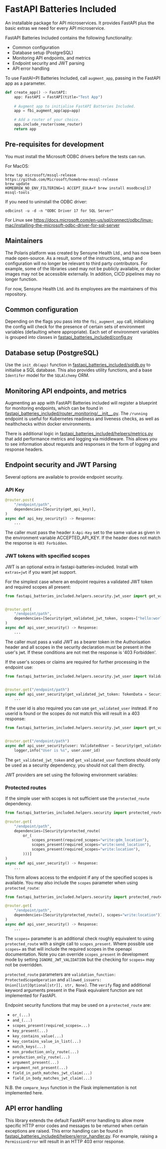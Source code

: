# FastAPI Batteries Included

An installable package for API microservices. It provides FastAPI plus the basic extras we need for every API microservice.

FastAPI Batteries Included contains the following functionality:
* Common configuration
* Database setup (PostgreSQL)
* Monitoring API endpoints, and metrics
* Endpoint security and JWT parsing
* API error handling

To use FastAI=PI Batteries Included, call `augment_app`, passing in the FastAPI app as a parameter.

```python
def create_app() -> FastAPI:
    app: FastAPI = FastAPI(title="Test App")
    
    # Augment app to initialise FastAPI Batteries Included.
    app = fbi_augment_app(app=app)

    # Add a router of your choice.
    app.include_router(some_router)
    return app
```

Pre-requisites for development
------------------------------

You must install the Microsoft ODBC drivers before the tests can run.

For MacOS:

```shell
brew tap microsoft/mssql-release https://github.com/Microsoft/homebrew-mssql-release
brew update
HOMEBREW_NO_ENV_FILTERING=1 ACCEPT_EULA=Y brew install msodbcsql17 mssql-tools
```

If you need to uninstall the ODBC driver:
```shell
odbcinst -u -d -n "ODBC Driver 17 for SQL Server"
```

For Linux see https://docs.microsoft.com/en-us/sql/connect/odbc/linux-mac/installing-the-microsoft-odbc-driver-for-sql-server

## Maintainers
The Polaris platform was created by Sensyne Health Ltd., and has now been made open-source. As a result, some of the
instructions, setup and configuration will no longer be relevant to third party contributors. For example, some of
the libraries used may not be publicly available, or docker images may not be accessible externally. In addition, 
CICD pipelines may no longer function.

For now, Sensyne Health Ltd. and its employees are the maintainers of this repository.

## Common configuration
Depending on the flags you pass into the `fbi_augment_app` call, initialising the config will check for the presence
of certain sets of environment variables (defaulting where appropriate). Each set of environment variables is grouped
into classes in [fastapi_batteries_included/config.py](fastapi_batteries_included/config.py)

## Database setup (PostgreSQL)
Use the `init_db(app)` function in [fastapi_batteries_included/sqldb.py](fastapi_batteries_included/sqldb.py) to initialise
a SQL database. This also provides utility functions, and a base `Identifer` model for the `SQLAlchemy` ORM.

## Monitoring API endpoints, and metrics
Augmenting an app with FastAPI Batteries included will register a blueprint for monitoring endpoints, which can be found 
in [fastapi_batteries_included/router_monitoring/\_\_init__.py](fastapi_batteries_included/router_monitoring/__init__.py).
The `/running` endpoint is useful for Kubernetes readiness and liveness checks, as well as healthchecks within docker
environments.

There is additional logic in [fastapi_batteries_included/helpers/metrics.py](fastapi_batteries_included/helpers/metrics.py)
that add performance metrics and logging via middleware. This allows you to see information about requests
and responses in the form of logging and response headers.

## Endpoint security and JWT Parsing

Several options are available to provide endpoint security.

### API Key

```python
@router.post(
    "/endpoint/path",
    dependencies=[Security(get_api_key)],
)
async def api_key_security() -> Response:
    ...
```
The caller must pass the header `X-Api-Key` set to the same value as given in the
environment variable ACCEPTED_API_KEY. If the header does not match the response is
`403 Forbidden`.

### JWT tokens with specified scopes

JWT is an optional extra in fastapi-batteries-included. Install with `extras=jwt` if you want jwt support.

For the simplest case where an endpoint requires a validated JWT token and required scopes all present:
```python
from fastapi_batteries_included.helpers.security.jwt_user import get_validated_jwt_token


@router.get(
    "/endpoint/path",
    dependencies=[Security(get_validated_jwt_token, scopes=["hello:world"])]
)
async def api_user_security() -> Response:
    ...
```
The caller must pass a valid JWT as a bearer token in the Authorisation header and
all scopes in the security declaration must be present in the user's jwt. If these conditions
are not met the response is '403 Forbidden'.

If the user's scopes or claims are required for further processing in the endpoint use:

```python
from fastapi_batteries_included.helpers.security.jwt_user import ValidatedUser, get_validated_jwt_token


@router.get("/endpoint/path")
async def api_user_security(get_validated_jwt_token: TokenData = Security(get_validated_jwt_token, scopes=["hello:world"])) -> Response:
    ...
```


If the user id is also required you can use `get_validated_user` instead. If no userid is found or the scopes do not
match this will result in a 403 response:
```python
from fastapi_batteries_included.helpers.security.jwt_user import get_validated_user


@router.get("/endpoint/path")
async def api_user_security(user: ValidatedUser = Security(get_validated_user, scopes=["hello:world"])) -> Response:
    logger,info("User is %s", user.user_id)
```

The `get_validated_jwt_token` and `get_validated_user` functions should only be used as a security dependency, you
should not call them directly.

JWT providers are set using the following environment variables:

### Protected routes

If the simple user with scopes is not sufficient use the `protected_route` dependency.

```python
from fastapi_batteries_included.helpers.security import protected_route

@router.get(
    "/endpoint/path",
    dependencies=[Security(protected_route(
        or_(
            scopes_present(required_scopes="write:gdm_location"),
            scopes_present(required_scopes="write:send_location"),
            scopes_present(required_scopes="write:location"),
        )))]
)
async def api_user_security() -> Response:
    ...
```
This form allows access to the endpoint if any of the specified scopes is available.
You may also include the `scopes` parameter when using `protected_route`:

```python
from fastapi_batteries_included.helpers.security import protected_route

@router.get(
    "/endpoint/path",
    dependencies=[Security(protected_route(), scopes="write:location")]
)
async def api_user_security() -> Response:
    ...
```
The `scopes=` parameter is an additional check roughly equivalent to using `protected_route` with a single call to 
`scopes_present`. Where possible use `scopes=` as that will include the required scopes in the openapi documentation.
Note you can override `scopes_present` in development mode by setting `IGNORE_JWT_VALIDATION` but the checking for 
`scopes=` may not be overridden.

`protected_route` parameters are `validation_function: ProtectedScopeOperation` and 
`allowed_issuers: Union[list[Optional[str]], str, None]`. The `verify` flag and additional keyword arguments present
in the Flask equivalent function are not implemented for FastAPI.

Endpoint security functions that may be used on a `protected_route` are:

* `or_(...)`
* `and_(...)`
* `scopes_present(required_scopes=...)`
* `key_present(...)`
* `key_contains_value(...)`
* `key_contains_value_in_list(...)`
* `match_keys(...)`
* `non_production_only_route(...)`
* `production_only_route(...)`
* `argument_present(...)`
* `argument_not_present(...)`
* `field_in_path_matches_jwt_claim(...)`
* `field_in_body_matches_jwt_claim(...)`

N.B. the `compare_keys` function in the Flask implementation is not implemented here.

## API error handling
This library extends the default FastAPI error handling to allow more specific HTTP error codes and messages to be 
returned when certain exceptions are raised. This error handling can be found in
[fastapi_batteries_included/helpers/error_handler.py](fastapi_batteries_included/helpers/error_handler.py). For example,
raising a `PermissionError` will result in an HTTP 403 error response.
